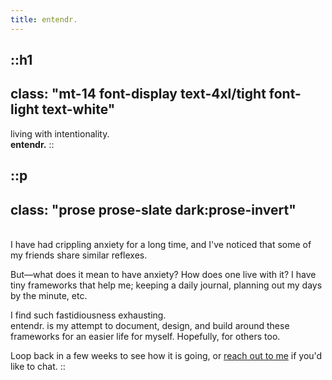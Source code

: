 ```yaml
---
title: entendr.
---
```


::h1
---
class: "mt-14 font-display text-4xl/tight font-light text-white"
---
living with intentionality.<br>**<span class="font-bold text-red-500">entendr.</span>**
::

::p
---
class: "prose prose-slate dark:prose-invert"
---
<br>
I have had crippling anxiety for a long time, and
I've noticed that some of my friends share similar reflexes.<br>

But&mdash;what does it mean to have anxiety?
How does one live with it?
I have tiny frameworks that help me;
keeping a daily journal,
planning out my days by the minute, etc.

I find such fastidiousness exhausting.<br>
<span class="text-red-500">entendr.</span>
is my attempt to document, design, and build around
these frameworks for an easier life for myself.
Hopefully, for others too.

Loop back in a few weeks to see how it is going,
or [reach out to me][contact] if you'd like to chat.
::

[contact]: https://amittai.studio
